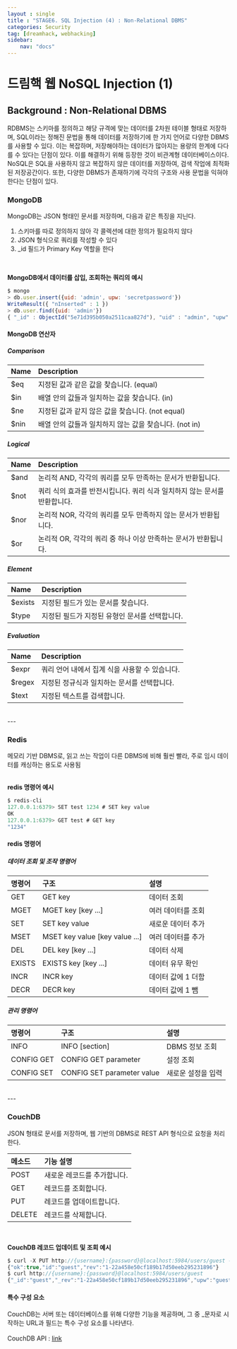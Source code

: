 ```yaml
---
layout : single
title : "STAGE6. SQL Injection (4) : Non-Relational DBMS"
categories: Security
tag: [dreamhack, webhacking]
sidebar:
    nav: "docs"
---
```


# 드림핵 웹 NoSQL Injection (1)

## Background : Non-Relational DBMS
RDBMS는 스키마를 정의하고 해당 규격에 맞는 데이터를 2차원 테이블 형태로 저장하며, SQL이라는 정해진 문법을 통해 데이터를 저장하기에 한 가지 언어로 다양한 DBMS를 사용할 수 있다. 이는 복잡하며, 저장해야하는 데이터가 많아지는 용량의 한계에 다다를 수 있다는 단점이 있다. 이를 해결하기 위해 등장한 것이 비관계형 데이터베이스이다. NoSQL은 SQL을 사용하지 않고 복잡하지 않은 데이터를 저장하여, 검색 작업에 최적화된 저장공간이다. 또한, 다양한 DBMS가 존재하기에 각각의 구조와 사용 문법을 익혀야한다는 단점이 있다.

### MongoDB
MongoDB는 JSON 형태인 문서를 저장하며, 다음과 같은 특징을 지닌다.
1. 스키마를 따로 정의하지 않아 각 콜렉션에 대한 정의가 필요하지 않다
2. JSON 형식으로 쿼리를 작성할 수 있다
3. _id 필드가 Primary Key 역할을 한다
<br>

**MongoDB에서 데이터를 삽입, 조회하는 쿼리의 예시**

```js
$ mongo
> db.user.insert({uid: 'admin', upw: 'secretpassword'})
WriteResult({ "nInserted" : 1 })
> db.user.find({uid: 'admin'})
{ "_id" : ObjectId("5e71d395b050a2511caa827d"), "uid" : "admin", "upw" : "secretpassword" }
```
#### MongoDB 연산자
##### Comparison
|Name|Description|
|:---|:---|
|$eq|지정된 값과 같은 값을 찾습니다. (equal)|
|$in|배열 안의 값들과 일치하는 값을 찾습니다. (in)|
|$ne|지정된 값과 같지 않은 값을 찾습니다. (not equal)|
|$nin|배열 안의 값들과 일치하지 않는 값을 찾습니다. (not in)|

##### Logical

|Name|Description|
|:---|:---|
|$and|논리적 AND, 각각의 쿼리를 모두 만족하는 문서가 반환됩니다.|
|$not|쿼리 식의 효과를 반전시킵니다. 쿼리 식과 일치하지 않는 문서를 반환합니다.|
|$nor|논리적 NOR, 각각의 쿼리를 모두 만족하지 않는 문서가 반환됩니다.|
|$or|논리적 OR, 각각의 쿼리 중 하나 이상 만족하는 문서가 반환됩니다.|

##### Element

|Name|Description|
|:---|:---|
|$exists|지정된 필드가 있는 문서를 찾습니다.|
|$type|지정된 필드가 지정된 유형인 문서를 선택합니다.|

##### Evaluation

|Name|Description|
|:---|:---|
|$expr|쿼리 언어 내에서 집계 식을 사용할 수 있습니다.|
|$regex|지정된 정규식과 일치하는 문서를 선택합니다.|
|$text|지정된 텍스트를 검색합니다.|

<br>
---

### Redis
메모리 기반 DBMS로, 읽고 쓰는 작업이 다른 DBMS에 비해 훨씬 빨라, 주로 임시 데이터를 캐싱하는 용도로 사용됨
<br><br>

**redis 명령어 예시**

```js
$ redis-cli
127.0.0.1:6379> SET test 1234 # SET key value
OK
127.0.0.1:6379> GET test # GET key
"1234"
```

#### redis 명령어
##### 데이터 조회 및 조작 명령어

|명령어|구조|설명|
|:---|:---|:---|
|GET|GET key|데이터 조회|
|MGET|MGET key [key ...]|여러 데이터를 조회|
|SET|SET key value|새로운 데이터 추가|
|MSET|MSET key value [key value ...]|여러 데이터를 추가|
|DEL|DEL key [key ...]|데이터 삭제|
|EXISTS|EXISTS key [key ...]|데이터 유무 확인|
|INCR|INCR key|데이터 값에 1 더함|
|DECR|DECR key|데이터 값에 1 뺌|

##### 관리 명령어

|명령어|구조|설명|
|:---|:---|:---|
|INFO|INFO [section]|DBMS 정보 조회|
|CONFIG GET|CONFIG GET parameter|설정 조회|
|CONFIG SET|CONFIG SET parameter value|새로운 설정을 입력|

<br>
---

### CouchDB
JSON 형태로 문서를 저장하며, 웹 기반의 DBMS로 REST API 형식으로 요청을 처리한다. 

|메소드|기능 설명|
|:---|:---|
|POST|새로운 레코드를 추가합니다.|
|GET|레코드를 조회합니다.|
|PUT|레코드를 업데이트합니다.|
|DELETE|레코드를 삭제합니다.|

<br>

**CouchDB 레코드 업데이트 및 조회 예시**

```js
$ curl -X PUT http://{username}:{password}@localhost:5984/users/guest -d '{"upw":"guest"}'
{"ok":true,"id":"guest","rev":"1-22a458e50cf189b17d50eeb295231896"}
$ curl http://{username}:{password}@localhost:5984/users/guest
{"_id":"guest","_rev":"1-22a458e50cf189b17d50eeb295231896","upw":"guest"}
```

#### 특수 구성 요소

CouchDB는 서버 또는 데이터베이스를 위해 다양한 기능을 제공하며, 그 중 _문자로 시작하는 URL과 필드는 특수 구성 요소를 나타낸다. <br><Br>
CouchDB API : [link](https://docs.couchdb.org/en/latest/api/index.html)